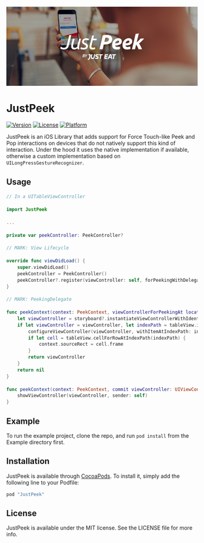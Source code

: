 <p align="center"><img src="just_peek_banner.png?raw=true" /></p>

# JustPeek

<!-- [![CI Status](http://img.shields.io/travis/Gianluca Tranchedone/JustPeek.svg?style=flat)](https://travis-ci.org/Gianluca Tranchedone/JustPeek) -->
[![Version](https://img.shields.io/cocoapods/v/JustPeek.svg?style=flat)](http://cocoapods.org/pods/JustPeek)
[![License](https://img.shields.io/cocoapods/l/JustPeek.svg?style=flat)](http://cocoapods.org/pods/JustPeek)
[![Platform](https://img.shields.io/cocoapods/p/JustPeek.svg?style=flat)](http://cocoapods.org/pods/JustPeek)

JustPeek is an iOS Library that adds support for Force Touch-like Peek and Pop interactions on devices that do not natively support this kind of interaction. Under the hood it uses the native implementation if available, otherwise a custom implementation based on `UILongPressGestureRecognizer`.

## Usage

```swift
// In a UITableViewController

import JustPeek

...

private var peekController: PeekController?

// MARK: View Lifecycle

override func viewDidLoad() {
    super.viewDidLoad()
    peekController = PeekController()
    peekController?.register(viewController: self, forPeekingWithDelegate: self, sourceView: tableView)
}

// MARK: PeekingDelegate

func peekContext(context: PeekContext, viewControllerForPeekingAt location: CGPoint) -> UIViewController? {
    let viewController = storyboard?.instantiateViewControllerWithIdentifier("DestinationViewController")
    if let viewController = viewController, let indexPath = tableView.indexPathForRowAtPoint(location) {
        configureViewController(viewController, withItemAtIndexPath: indexPath)
        if let cell = tableView.cellForRowAtIndexPath(indexPath) {
            context.sourceRect = cell.frame
        }
        return viewController
    }
    return nil
}

func peekContext(context: PeekContext, commit viewController: UIViewController) {
    showViewController(viewController, sender: self)
}
```

## Example

To run the example project, clone the repo, and run `pod install` from the Example directory first.

## Installation

JustPeek is available through [CocoaPods](http://cocoapods.org). To install it, simply add the following line to your Podfile:

```ruby
pod "JustPeek"
```

## License

JustPeek is available under the MIT license. See the LICENSE file for more info.
